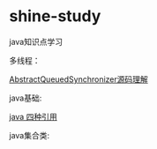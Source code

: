 # shine-study
java知识点学习

多线程：

[AbstractQueuedSynchronizer源码理解](https://github.com/BazingaLyn/shine-study/blob/master/src/main/java/com/bazinga/shine/lock/AQS/AQS.md)


java基础:

[java 四种引用](https://github.com/BazingaLyn/shine-study/blob/master/src/main/java/com/bazinga/shine/reference/readme.md)


java集合类:
